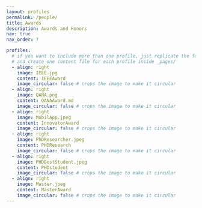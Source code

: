 ```yaml
---
layout: profiles
permalink: /people/
title: Awards
description: Awards and Honors 
nav: true
nav_order: 7

profiles:
  # if you want to include more than one profile, just replicate the following block
  # and create one content file for each profile inside _pages/
  - align: right
    image: IEEE.jpg
    content: IEEEAward
    image_circular: false # crops the image to make it circular
  - align: right
    image: QANA.png
    content: QANAAward.md
    image_circular: false # crops the image to make it circular
  - align: right
    image: MobilApp.jpeg
    content: InnovatorAward
    image_circular: false # crops the image to make it circular
  - align: right
    image: PhDResearcher.jpeg
    content: PHDResearch
    image_circular: false # crops the image to make it circular
  - align: right
    image: PHDBestStudent.jpeg
    content: PHDstudent
    image_circular: false # crops the image to make it circular
  - align: right
    image: Master.jpeg
    content: MasterAward
    image_circular: false # crops the image to make it circular
---
```

